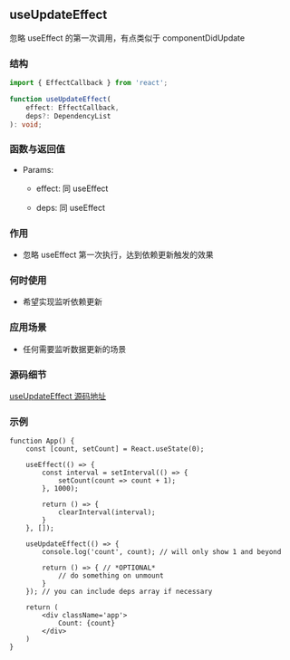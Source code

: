 ## useUpdateEffect

忽略 useEffect 的第一次调用，有点类似于 componentDidUpdate

### 结构

```ts
import { EffectCallback } from 'react';

function useUpdateEffect(
    effect: EffectCallback,
    deps?: DependencyList
): void;
```

### 函数与返回值

- Params:

    - effect: 同 useEffect

    - deps: 同 useEffect

### 作用

- 忽略 useEffect 第一次执行，达到依赖更新触发的效果

### 何时使用

- 希望实现监听依赖更新

### 应用场景

- 任何需要监听数据更新的场景

### 源码细节

[useUpdateEffect 源码地址](https://github.com/streamich/react-use/blob/master/src/useUpdateEffect.ts)

### 示例

```tsx
function App() {
    const [count, setCount] = React.useState(0);
  
    useEffect(() => {
        const interval = setInterval(() => {
            setCount(count => count + 1);
        }, 1000);
        
        return () => {
            clearInterval(interval);
        }
    }, []);

    useUpdateEffect(() => {
        console.log('count', count); // will only show 1 and beyond
        
        return () => { // *OPTIONAL*
            // do something on unmount
        }
    }); // you can include deps array if necessary

    return (
        <div className='app'>
            Count: {count}
        </div>
    )
}
```
